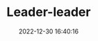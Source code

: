 ---
layout: post
title:  Leader-leader
date:   2022-12-30 16:40:16
description: march & april, looking forward to summer
tags: defence, leadership
categories: leadership
---